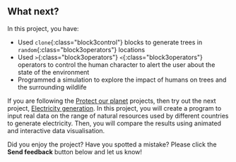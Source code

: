 ## What next?

In this project, you have:

+ Used `clone`{:class="block3control"} blocks to generate trees in `random`{:class="block3operators"} locations
+ Used `>`{:class="block3operators"} `<`{:class="block3operators"} operators to control the human character to alert the user about the state of the environment
+ Programmed a simulation to explore the impact of humans on trees and the surrounding wildlife

If you are following the [Protect our planet](https://projects.raspberrypi.org/en/raspberrypi/protect-our-planet) projects, then try out the next project, [Electricity generation](https://projects.raspberrypi.org/en/projects/electricity-generation). In this project, you will create a program to input real data on the range of natural resources used by different countries to generate electricity. Then, you will compare the results using animated and interactive data visualisation.

Did you enjoy the project? Have you spotted a mistake? Please click the **Send feedback** button below and let us know!
